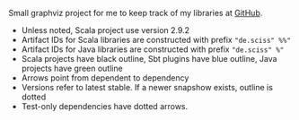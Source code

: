 Small graphviz project for me to keep track of my libraries at [GitHub](https://github.com/Sciss). 

 - Unless noted, Scala project use version 2.9.2
 - Artifact IDs for Scala libraries are constructed with prefix `"de.sciss" %%"`
 - Artifact IDs for Java libraries are constructed with prefix `"de.sciss" %"`
 - Scala projects have black outline, Sbt plugins have blue outline, Java projects have green outline
 - Arrows point from dependent to dependency
 - Versions refer to latest stable. If a newer snapshow exists, outline is dotted
 - Test-only dependencies have dotted arrows.
